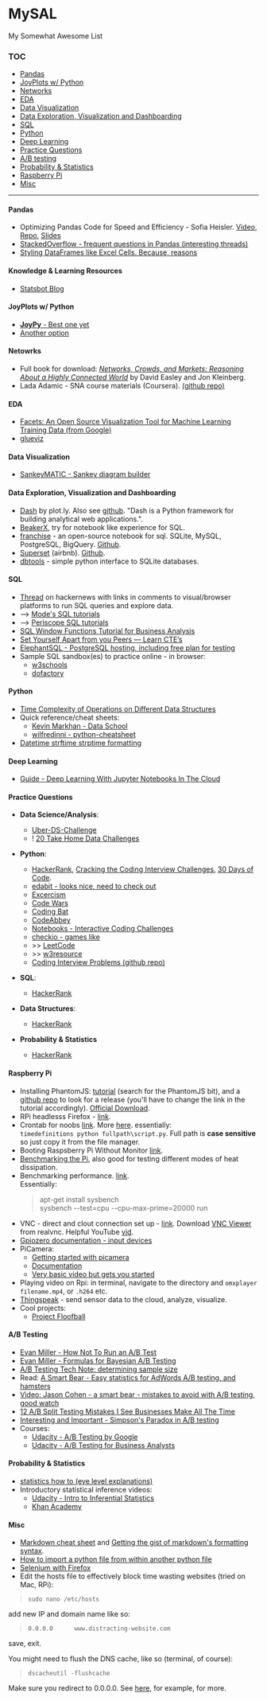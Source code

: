 # MySAL
My Somewhat Awesome List


### TOC
+ [Pandas](https://github.com/mlcoursework/mysal/blob/master/README.md#pandas)
+ [JoyPlots w/ Python](https://github.com/mlcoursework/mysal/blob/master/README.md#joyplots-w-python)
+ [Networks](https://github.com/mlcoursework/mysal/blob/master/README.md#netowrks)
+ [EDA](https://github.com/mlcoursework/mysal/blob/master/README.md#eda)
+ [Data Visualization](https://github.com/mlcoursework/mysal/blob/master/README.md#data-visualization)
+ [Data Exploration, Visualization and Dashboarding](https://github.com/mlcoursework/mysal/blob/master/README.md#data-exploration-visualization-and-dashboarding)
+ [SQL](https://github.com/mlcoursework/mysal/blob/master/README.md#sql)
+ [Python](https://github.com/mlcoursework/mysal/blob/master/README.md#python)
+ [Deep Learning](https://github.com/mlcoursework/mysal/blob/master/README.md#deep-learning)
+ [Practice Questions](https://github.com/mlcoursework/mysal/blob/master/README.md#practice-questions)
+ [A/B testing](https://github.com/mlcoursework/mysal/blob/master/README.md#ab-testing)
+ [Probability & Statistics](https://github.com/mlcoursework/mysal/blob/master/README.md#probability--statistics)
+ [Raspberry Pi](https://github.com/mlcoursework/mysal/blob/master/README.md#raspberry-pi)
+ [Misc](https://github.com/mlcoursework/mysal/blob/master/README.md#misc)

---

#### Pandas
+ Optimizing Pandas Code for Speed and Efficiency - Sofia Heisler. [Video](https://www.youtube.com/watch?v=HN5d490_KKk), [Repo](https://github.com/sversh/pycon2017-optimizing-pandas), [Slides](https://github.com/sversh/pycon2017-optimizing-pandas/blob/master/PyCon%20presentation.pdf)
+ [StackedOverflow - frequent questions in Pandas (interesting threads)](https://stackoverflow.com/questions/tagged/pandas?sort=frequent&pageSize=15)
+ [Styling DataFrames like Excel Cells. Because, reasons](https://pandas.pydata.org/pandas-docs/stable/style.html)


#### Knowledge & Learning Resources

+ [Statsbot Blog](https://statsbot.co/blog/)



#### JoyPlots w/ Python
+ [**JoyPy** - Best one yet](https://github.com/sbebo/joypy)
+ [Another option](https://github.com/daguiam/pyjoyplot)


#### Netowrks

+ Full book for download: [_Networks, Crowds, and Markets: Reasoning About a Highly Connected World_](http://www.cs.cornell.edu/home/kleinber/networks-book/) by David Easley and Jon Kleinberg.
+ Lada Adamic - SNA course materials (Coursera). [(github repo)](https://github.com/ladamalina/coursera-sna)


#### EDA
+ [Facets: An Open Source Visualization Tool for Machine Learning Training Data (from Google)](https://research.googleblog.com/2017/07/facets-open-source-visualization-tool.html)
+ [glueviz](http://glueviz.org/)


#### Data Visualization
+ [SankeyMATIC - Sankey diagram builder](http://sankeymatic.com/)


#### Data Exploration, Visualization and Dashboarding
+ [Dash](https://dash.plot.ly/) by plot.ly. Also see [github](https://github.com/plotly/dash). "Dash is a Python framework for building analytical web applications.". 
+ [BeakerX](http://beakerx.com), try for notebook like experience for SQL.
+ [franchise](https://franchise.cloud) - an open-source notebook for sql. SQLite, MySQL, PostgreSQL, BigQuery. [Github](https://github.com/hvf/franchise).
+ [Superset](https://superset.apache.org) (airbnb). [Github](https://github.com/apache/incubator-superset).
+ [dbtools](https://github.com/jhamrick/dbtools) - simple python interface to SQLite databases.


#### SQL
+ [Thread](https://news.ycombinator.com/item?id=14300038) on hackernews with links in comments to visual/browser platforms to run SQL queries and explore data.
+ --> [Mode's SQL tutorials](https://community.modeanalytics.com/sql/)
+ --> [Periscope SQL tutorials](https://www.periscopedata.com/category/sql-101)
+ [SQL Window Functions Tutorial for Business Analysis](https://blog.statsbot.co/sql-window-functions-tutorial-b5075b87d129)
+ [Set Yourself Apart from you Peers — Learn CTE’s](https://www.essentialsql.com/introduction-common-table-expressions-ctes/)
+ [ElephantSQL - PostgreSQL hosting, including free plan for testing](https://www.elephantsql.com/)
+ Sample SQL sandbox(es) to practice online - in browser:
  + [w3schools](https://www.w3schools.com/sql/trysql.asp?filename=trysql_op_in)
  + [dofactory](http://www.dofactory.com/sql/sandbox)


#### Python
+ [Time Complexity of Operations on Different Data Structures](https://wiki.python.org/moin/TimeComplexity)
+ Quick reference/cheat sheets:
  + [Kevin Markhan - Data School](http://nbviewer.jupyter.org/github/justmarkham/python-reference/blob/master/reference.ipynb)
  + [wilfredinni - python-cheatsheet](https://github.com/wilfredinni/python-cheatsheet#python-cheatsheet)
+ [Datetime strftime strptime formatting](https://docs.python.org/3/library/datetime.html#strftime-and-strptime-behavior)


#### Deep Learning
+ [Guide - Deep Learning With Jupyter Notebooks In The Cloud](https://www.datacamp.com/community/tutorials/deep-learning-jupyter-aws)


#### Practice Questions

+ **Data Science/Analysis**:
  + [Uber-DS-Challenge](https://github.com/bjherger/Uber-DS-Challenge/blob/master/docs/instructions/DSInterviewChallengeV_2_4.pdf)
  + ! [20 Take Home Data Challenges](https://github.com/eliekawerk/TakeHomeDataChallenges)
  
+ **Python**:
  + [HackerRank](https://www.hackerrank.com/domains/python/py-introduction), [Cracking the Coding Interview Challenges](https://www.hackerrank.com/domains/tutorials/cracking-the-coding-interview), [30 Days of Code](https://www.hackerrank.com/domains/tutorials/30-days-of-code).
  + [edabit - looks nice, need to check out](https://edabit.com/challenges/python3)
  + [Excercism](http://exercism.io/languages/python/exercises)
  + [Code Wars](http://www.codewars.com/kata/563b662a59afc2b5120000c6/train/python)
  + [Coding Bat](http://codingbat.com/)
  + [CodeAbbey](http://www.codeabbey.com/index/task_list)
  + [Notebooks - Interactive Coding Challenges](https://github.com/donnemartin/interactive-coding-challenges)
  + [checkio - games like](https://py.checkio.org)
  + \>\> [LeetCode](https://leetcode.com/problemset/algorithms/)
  + \>\> [w3resource](https://www.w3resource.com/python-exercises/)
  + [Coding Interview Problems (github repo)](https://github.com/mre/the-coding-interview/tree/master/problems)
  
+ **SQL**:
  + [HackerRank](https://www.hackerrank.com/domains/sql/select)
  
+ **Data Structures**:
  + [HackerRank](https://www.hackerrank.com/domains/data-structures)
  
+ **Probability & Statistics**
  + [HackerRank](https://www.hackerrank.com/domains/tutorials/10-days-of-statistics)


#### Raspberry Pi
+ Installing PhantomJS: [tutorial](https://webanalyticsfordevelopers.com/2017/03/07/automating-tests/) (search for the PhantomJS bit), and a [github repo](https://github.com/fg2it/phantomjs-on-raspberry/releases/) to look for a release (you'll have to change the link in the tutorial accordingly). [Official Download](http://phantomjs.org/download.html).
+ RPi headlesss Firefox - [link](https://stackoverflow.com/a/25726038/5056689).
+ Crontab for noobs [link](https://thepihut.com/blogs/raspberry-pi-tutorials/34930820-running-things-regularly-cron). More [here](https://www.raspberrypi.org/documentation/linux/usage/cron.md). essentially:<br>
   `timedefinitions python fullpath\script.py`. Full path is **case sensitive** so just copy it from the file manager.
+ Booting Raspsberry Pi Without Monitor [link](https://www.raspberrypi.org/forums/viewtopic.php?t=144926).
+ [Benchmarking the Pi](https://github.com/aikoncwd/rpi-benchmark), also good for testing different modes of heat dissipation.
+ Benchmarking performance. [link](https://www.howtoforge.com/how-to-benchmark-your-system-cpu-file-io-mysql-with-sysbench).<br>Essentially:
    > apt-get install sysbench <br>
    > sysbench --test=cpu --cpu-max-prime=20000 run
+ VNC - direct and clout connection set up - [link](https://www.raspberrypi.org/documentation/remote-access/vnc/). Download [VNC Viewer](https://www.realvnc.com/en/connect/download/viewer/) from realvnc. Helpful YouTube [vid](https://youtu.be/kPeb5IvZW_k?t=7m32s).
+ [Gpiozero documentation - input devices](https://gpiozero.readthedocs.io/en/stable/api_input.html?highlight=motionsensor#)
+ PiCamera:
  + [Getting started with picamera](https://projects.raspberrypi.org/en/projects/getting-started-with-picamera)
  + [Documentation](https://picamera.readthedocs.io/en/release-1.13/index.html)
  + [Very basic video but gets you started](https://www.youtube.com/watch?v=jMlMVzTxpDY)
+ Playing video on Rpi: in terminal, navigate to the directory and `omxplayer filename.mp4`, or `.h264` etc.
+ [Thingspeak](https://thingspeak.com) - send sensor data to the cloud, analyze, visualize.
+ Cool projects:
  + [Project Floofball](https://www.raspberrypi.org/blog/project-floofball-pi-pet-stuff/)


#### A/B Testing
+ [Evan Miller - How Not To Run an A/B Test](https://www.evanmiller.org/how-not-to-run-an-ab-test.html)
+ [Evan Miller - Formulas for Bayesian A/B Testing](https://www.evanmiller.org/bayesian-ab-testing.html)
+ [A/B Testing Tech Note: determining sample size](https://signalvnoise.com/posts/3004-ab-testing-tech-note-determining-sample-size)
+ Read: [A Smart Bear - Easy statistics for AdWords A/B testing, and hamsters](https://blog.asmartbear.com/easy-statistics-for-adwords-ab-testing-and-hamsters.html)
+ [Video: Jason Cohen - a smart bear - mistakes to avoid with A/B testing, good watch](https://vimeo.com/54004040)
+ [12 A/B Split Testing Mistakes I See Businesses Make All The Time](https://conversionxl.com/blog/12-ab-split-testing-mistakes-i-see-businesses-make-all-the-time/)
+ [Interesting and Important - Simpson's Paradox in A/B testing](https://youtu.be/GSPTcqNpab8)
+ Courses:
  + [Udacity - A/B Testing by Google](https://classroom.udacity.com/courses/ud257/)
  + [Udacity - A/B Testing for Business Analysts](https://classroom.udacity.com/courses/ud979)



#### Probability & Statistics
+ [statistics how to (eye level explanations)](http://www.statisticshowto.com/)
+ Introductory statistical inference videos:
  + [Udacity - Intro to Inferential Statistics](https://www.udacity.com/course/intro-to-inferential-statistics--ud201)
  + [Khan Academy](https://www.khanacademy.org/math/statistics-probability)


#### Misc
+ [Markdown cheat sheet](https://github.com/adam-p/markdown-here/wiki/Markdown-Cheatsheet) and [Getting the gist of markdown's formatting syntax](https://daringfireball.net/projects/markdown/basics).
+ [How to import a python file from within another python file](https://stackoverflow.com/a/20749411/5056689)
+ [Selenium with Firefox](https://raspberrypi.stackexchange.com/a/39915)
+ Edit the hosts file to effectively block time wasting websites (tried on Mac, RPi):

> `sudo nano /etc/hosts`

add new IP and domain name like so:

> `0.0.0.0      www.distracting-website.com`

save, exit.

You might need to flush the DNS cache, like so (terminal, of course):

> `dscacheutil -flushcache`

Make sure you redirect to 0.0.0.0. See [here](https://www.webnots.com/how-to-edit-hosts-file-in-mac-os-x/), for example, for more.
